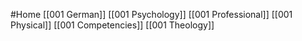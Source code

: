 #Home
[[001 German]]
[[001 Psychology]]
[[001 Professional]]
[[001 Physical]]
[[001 Competencies]]
[[001 Theology]]
